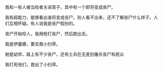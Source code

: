 我和一些人被当权者关进笼子，其中有一个即将变成丧尸。

我有超能力，能够看出谁将变成丧尸。别人看不出来，还不了解丧尸什么样子。人们互相怀疑。有人说我是丧尸假扮的。

丧尸开始咬人，我用枪打丧尸，然后跑出去。

我是伊蕾娜，要去救小扫帚。

她是幼师，路上有不少丧尸，还有士兵在无差别屠杀丧尸和民众

我打死他们，救出了小扫帚。
